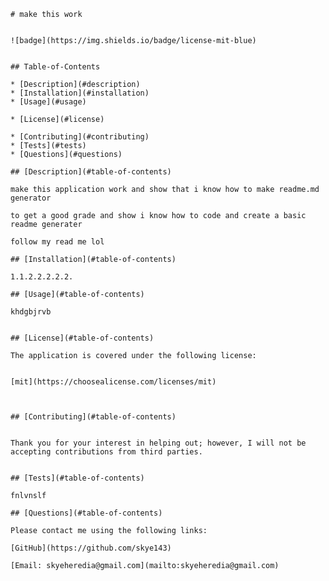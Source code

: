 
    # make this work
    
    
    ![badge](https://img.shields.io/badge/license-mit-blue)
      
  
    ## Table-of-Contents
  
    * [Description](#description)
    * [Installation](#installation)
    * [Usage](#usage)
    
    * [License](#license)
      
    * [Contributing](#contributing)
    * [Tests](#tests)
    * [Questions](#questions)
    
    ## [Description](#table-of-contents)
  
    make this application work and show that i know how to make readme.md generator 
  
    to get a good grade and show i know how to code and create a basic readme generater
  
    follow my read me lol
  
    ## [Installation](#table-of-contents)
  
    1.1.2.2.2.2.2.
  
    ## [Usage](#table-of-contents)
  
    khdgbjrvb

    
    ## [License](#table-of-contents)
  
    The application is covered under the following license:
  
    
    [mit](https://choosealicense.com/licenses/mit)
      
      
  
    ## [Contributing](#table-of-contents)
    
    
    Thank you for your interest in helping out; however, I will not be accepting contributions from third parties.
      
  
    ## [Tests](#table-of-contents)
  
    fnlvnslf
  
    ## [Questions](#table-of-contents)
  
    Please contact me using the following links:
  
    [GitHub](https://github.com/skye143)
  
    [Email: skyeheredia@gmail.com](mailto:skyeheredia@gmail.com)
  